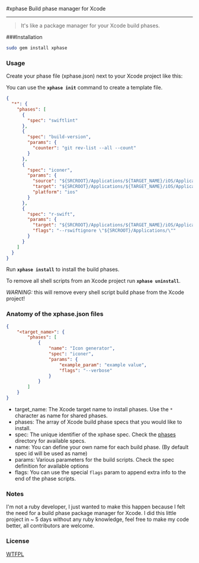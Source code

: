 #xphase
Build phase manager for Xcode

---

> It's like a package manager for your Xcode build phases.


###Installation

```bash
sudo gem install xphase
```

### Usage

Create your phase file (xphase.json) next to your Xcode project like this:

You can use the **`xphase init`** command to create a template file.

```json
{
  "*": {
    "phases": [
      {
        "spec": "swiftlint"
      },
      {
        "spec": "build-version",
        "params": {
          "counter": "git rev-list --all --count"
        }
      },
      {
        "spec": "iconer",
        "params": {
          "source": "${SRCROOT}/Applications/${TARGET_NAME}/iOS/Application/Assets/AppIcon.png",
          "target": "${SRCROOT}/Applications/${TARGET_NAME}/iOS/Application/Assets",
          "platform": "ios"
        }
      },
      {
        "spec": "r-swift",
        "params": {
          "target": "${SRCROOT}/Applications/${TARGET_NAME}/iOS/Application/Assets",
          "flags": "--rswiftignore \"${SRCROOT}/Applications/\""
        }
      }
    ]
  }
}
```

Run **`xphase install`** to install the build phases.


To remove all shell scripts from an Xcode project run **`xphase uninstall`**.

*WARNING:* this will remove every shell script build phase from the Xcode project!


### Anatomy of the xphase.json files

```json
{
    "<target_name>": {
        "phases": [
            {
                "name": "Icon generator",
                "spec": "iconer",
                "params": {
                    "example_param": "example value",
                    "flags": "--verbose"
                }
            }
        ]
    }
}

```

- target_name: The Xcode target name to install phases. Use the `*` character as name for shared phases.
- phases: The array of Xcode build phase specs that you would like to install.
- spec: The unique identifier of the xphase spec. Check the [phases](https://github.com/CoreKit/xphase/tree/master/phases) directory for available specs.
- name: You can define your own name for each build phase. (By default spec id will be used as name)
- params: Various parameters for the build scripts. Check the spec definition for available options
- flags: You can use the special `flags` param to append extra info to the end of the phase scripts.


### Notes

I'm not a ruby developer, I just wanted to make this happen because I felt the need for a build phase package manager for Xcode. I did this little project in ~ 5 days without any ruby knowledge, feel free to make my code better, all contributors are welcome.



### License
[WTFPL](LICENSE)


